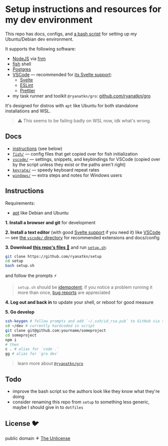 # Setup instructions and resources for my dev environment

This repo has docs, configs, and [a bash script](/setup.sh)
for setting up my Ubuntu/Debian dev environment.

It supports the following software:

- [NodeJS](https://nodejs.org/) via [fnm](https://github.com/Schniz/fnm)
- [fish](https://fishshell.com/) shell
- [Postgres](https://www.postgresql.org/)
- [VSCode](https://code.visualstudio.com/) — recommended for
  [its Svelte support](https://github.com/sveltejs/language-tools):
  - [Svelte](https://svelte.dev/)
  - [ESLint](https://eslint.org/)
  - [Prettier](https://prettier.io/)
- my task runner and toolkit `@ryanatkn/gro`: [github.com/ryanatkn/gro](https://github.com/ryanatkn/gro)

It's designed for distros with `apt` like Ubuntu for both standalone installations and WSL.

> ⚠️ This seems to be failing badly on WSL now, idk what's wrong.

## Docs

- [instructions](#instructions) (see below)
- [`fish/`](fish) — config files that get copied over for fish initialization
- [`vscode/`](vscode) — settings, snippets, and keybindings for VSCode
  (copied over by the script unless they exist or the paths aren't right)
- [`keyrate/`](keyrate) — speedy keyboard repeat rates
- [`windows/`](windows) — extra steps and notes for Windows users

## Instructions

Requirements:

- [apt](<https://wikipedia.org/wiki/APT_(software)>) like Debian and Ubuntu

**1. Install a browser and git** for development

**2. Install a text editor** (with good [Svelte support](https://github.com/sveltejs/language-tools) if you need it)
like [VSCode](https://code.visualstudio.com/) —
see [the `vscode/` directory](vscode) for recommended extensions and docs/config

**3. Download [this repo's files 📁](https://github.com/ryanatkn/setup/archive/refs/heads/main.zip)**
and run [`setup.sh`](/setup.sh):

```bash
git clone https://github.com/ryanatkn/setup
cd setup
bash setup.sh
```

and follow the prompts ⚡

> `setup.sh` should be [idempotent](https://wikipedia.org/wiki/Idempotence#Computer_science_meaning);
> if you notice a problem running it more than once,
> [bug reports](https://github.com/ryanatkn/setup/issues) are appreciated

**4. Log out and back in** to update your shell, or reboot for good measure

**5. Go develop**

```bash
ssh-keygen # follow prompts and add `~/.ssh/id_rsa.pub` to GitHub via settings -> SSH and GPG keys
cd ~/dev # currently hardcoded in script
git clone git@github.com:yourname/someproject
cd someproject
npm i
# then
c . # alias for `code .`
gg # alias for `gro dev`
```

> learn more about [`@ryanatkn/gro`](https://github.com/ryanatkn/gro)

## Todo

- improve the bash script so the authors look like they know what they're doing
- consider renaming this repo from `setup` to something less generic,
  maybe I should give in to `dotfiles`

## License 🐦

public domain ⚘ [The Unlicense](license)

